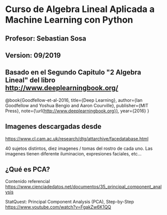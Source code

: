 # Curso de Algebra Lineal Aplicada a Machine Learning con Python

## Profesor: Sebastian Sosa
## Version: 09/2019

## Basado en el Segundo Capitulo "2 Algebra Lineal" del libro http://www.deeplearningbook.org/

@book{Goodfellow-et-al-2016,
    title={Deep Learning},
    author={Ian Goodfellow and Yoshua Bengio and Aaron Courville},
    publisher={MIT Press},
    note={\url{http://www.deeplearningbook.org}},
    year={2016}
}

## Imagenes descargadas desde

https://www.cl.cam.ac.uk/research/dtg/attarchive/facedatabase.html

40 sujetos distintos, diez imagenes / tomas del rostro de cada uno. Las imagenes tienen diferente iluminacion, expresiones faciales, etc...

## ¿Qué es PCA?

Contenido referencial
https://www.cienciadedatos.net/documentos/35_principal_component_analysis


StatQuest: Principal Component Analysis (PCA), Step-by-Step
https://www.youtube.com/watch?v=FgakZw6K1QQ